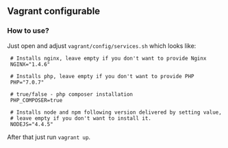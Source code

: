 ## Vagrant configurable

### How to use?

Just open and adjust `vagrant/config/services.sh` which looks like:
```
 # Installs nginx, leave empty if you don't want to provide Nginx
 NGINX="1.4.6"
 
 # Installs php, leave empty if you don't want to provide PHP
 PHP="7.0.7"
 
 # true/false - php composer installation
 PHP_COMPOSER=true
 
 # Installs node and npm following version delivered by setting value,
 # leave empty if you don't want to install it.
 NODEJS="4.4.5"
```
 
After that just run `vagrant up`.
